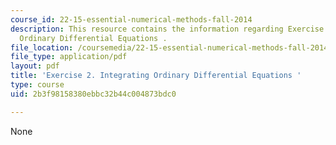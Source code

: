 ```yaml
---
course_id: 22-15-essential-numerical-methods-fall-2014
description: This resource contains the information regarding Exercise 2. Integrating
  Ordinary Differential Equations .
file_location: /coursemedia/22-15-essential-numerical-methods-fall-2014/2b3f98158380ebbc32b44c004873bdc0_MIT22_15F14_ex02.pdf
file_type: application/pdf
layout: pdf
title: 'Exercise 2. Integrating Ordinary Differential Equations '
type: course
uid: 2b3f98158380ebbc32b44c004873bdc0

---
```

None